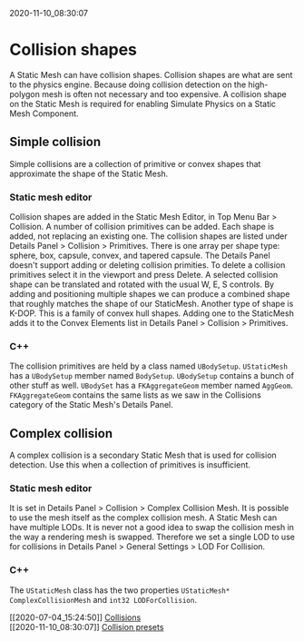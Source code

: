 2020-11-10_08:30:07

# Collision shapes

A Static Mesh can have collision shapes.
Collision shapes are what are sent to the physics engine.
Because doing collision detection on the high-polygon mesh is often not necessary and too expensive.
A collision shape on the Static Mesh is required for enabling Simulate Physics on a Static Mesh Component.

## Simple collision

Simple collisions are a collection of primitive or convex shapes that approximate the shape of the Static Mesh.

### Static mesh editor

Collision shapes are added in the Static Mesh Editor, in Top Menu Bar > Collision.
A number of collision primitives can be added.
Each shape is added, not replacing an existing one.
The collision shapes are listed under Details Panel > Collision > Primitives.
There is one array per shape type: sphere, box, capsule, convex, and tapered capsule.
The Details Panel doesn't support adding or deleting collision primities.
To delete a collision primitives select it in the viewport and press Delete.
A selected collision shape can be translated and rotated with the usual W, E, S controls.
By adding and positioning multiple shapes we can produce a combined shape that roughly matches the shape of our StaticMesh.
Another type of shape is K-DOP.
This is a family of convex hull shapes.
Adding one to the StaticMesh adds it to the Convex Elements list in Details Panel > Collision > Primitives.

### C++

The collision primitives are held by a class named `UBodySetup`.
`UStaticMesh` has a `UBodySetup` member named `BodySetup`.
`UBodySetup` contains a bunch of other stuff as well.
`UBodySet` has a `FKAggregateGeom` member named `AggGeom`.
`FKAggregateGeom` contains the same lists as we saw in the Collisions category of the Static Mesh's Details Panel.


## Complex collision

A complex collision is a secondary Static Mesh that is used for collision detection.
Use this when a collection of primitives is insufficient.

### Static mesh editor

It is set in Details Panel > Collision > Complex Collision Mesh.
It is possible to use the mesh itself as the complex collision mesh.
A Static Mesh can have multiple LODs.
It is never not a good idea to swap the collision mesh in the way a rendering mesh is swapped.
Therefore we set a single LOD to use for collisions in Details Panel > General Settings > LOD For Collision.

### C++

The `UStaticMesh` class has the two properties `UStaticMesh* ComplexCollisionMesh` and `int32 LODForCollision`.

[[2020-07-04_15:24:50]] [Collisions](./Collisions.md)  
[[2020-11-10_08:30:07]] [Collision presets](./Collision%20presets.md)  
